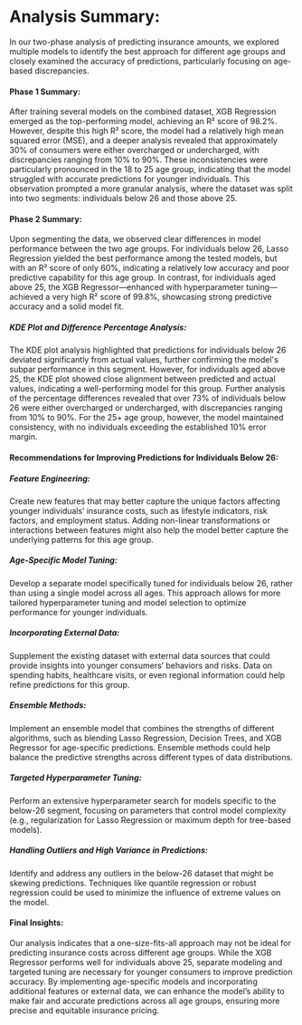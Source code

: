 # Analysis Summary:
In our two-phase analysis of predicting insurance amounts, we explored multiple models to identify the best approach for different age groups and closely examined the accuracy of predictions, particularly focusing on age-based discrepancies.

#### Phase 1 Summary: 
After training several models on the combined dataset, XGB Regression emerged as the top-performing model, achieving an R² score of 98.2%. However, despite this high R² score, the model had a relatively high mean squared error (MSE), and a deeper analysis revealed that approximately 30% of consumers were either overcharged or undercharged, with discrepancies ranging from 10% to 90%. These inconsistencies were particularly pronounced in the 18 to 25 age group, indicating that the model struggled with accurate predictions for younger individuals. This observation prompted a more granular analysis, where the dataset was split into two segments: individuals below 26 and those above 25.

#### Phase 2 Summary: 
Upon segmenting the data, we observed clear differences in model performance between the two age groups. For individuals below 26, Lasso Regression yielded the best performance among the tested models, but with an R² score of only 60%, indicating a relatively low accuracy and poor predictive capability for this age group. In contrast, for individuals aged above 25, the XGB Regressor—enhanced with hyperparameter tuning—achieved a very high R² score of 99.8%, showcasing strong predictive accuracy and a solid model fit.

##### KDE Plot and Difference Percentage Analysis: 
The KDE plot analysis highlighted that predictions for individuals below 26 deviated significantly from actual values, further confirming the model's subpar performance in this segment. However, for individuals aged above 25, the KDE plot showed close alignment between predicted and actual values, indicating a well-performing model for this group. Further analysis of the percentage differences revealed that over 73% of individuals below 26 were either overcharged or undercharged, with discrepancies ranging from 10% to 90%. For the 25+ age group, however, the model maintained consistency, with no individuals exceeding the established 10% error margin.


#### Recommendations for Improving Predictions for Individuals Below 26:

##### Feature Engineering:
Create new features that may better capture the unique factors affecting younger individuals’ insurance costs, such as lifestyle indicators, risk factors, and employment status. Adding non-linear transformations or interactions between features might also help the model better capture the underlying patterns for this age group.

##### Age-Specific Model Tuning:
Develop a separate model specifically tuned for individuals below 26, rather than using a single model across all ages. This approach allows for more tailored hyperparameter tuning and model selection to optimize performance for younger individuals.

##### Incorporating External Data:
Supplement the existing dataset with external data sources that could provide insights into younger consumers’ behaviors and risks. Data on spending habits, healthcare visits, or even regional information could help refine predictions for this group.

##### Ensemble Methods:
Implement an ensemble model that combines the strengths of different algorithms, such as blending Lasso Regression, Decision Trees, and XGB Regressor for age-specific predictions. Ensemble methods could help balance the predictive strengths across different types of data distributions.

##### Targeted Hyperparameter Tuning:
Perform an extensive hyperparameter search for models specific to the below-26 segment, focusing on parameters that control model complexity (e.g., regularization for Lasso Regression or maximum depth for tree-based models).

##### Handling Outliers and High Variance in Predictions:
Identify and address any outliers in the below-26 dataset that might be skewing predictions. Techniques like quantile regression or robust regression could be used to minimize the influence of extreme values on the model.

#### Final Insights: 
Our analysis indicates that a one-size-fits-all approach may not be ideal for predicting insurance costs across different age groups. While the XGB Regressor performs well for individuals above 25, separate modeling and targeted tuning are necessary for younger consumers to improve prediction accuracy. By implementing age-specific models and incorporating additional features or external data, we can enhance the model’s ability to make fair and accurate predictions across all age groups, ensuring more precise and equitable insurance pricing.
